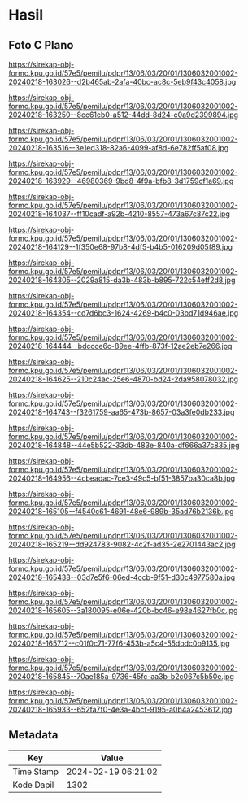 # Hasil

## Foto C Plano

https://sirekap-obj-formc.kpu.go.id/57e5/pemilu/pdpr/13/06/03/20/01/1306032001002-20240218-163026--d2b465ab-2afa-40bc-ac8c-5eb9f43c4058.jpg

https://sirekap-obj-formc.kpu.go.id/57e5/pemilu/pdpr/13/06/03/20/01/1306032001002-20240218-163250--8cc61cb0-a512-44dd-8d24-c0a9d2399894.jpg

https://sirekap-obj-formc.kpu.go.id/57e5/pemilu/pdpr/13/06/03/20/01/1306032001002-20240218-163516--3e1ed318-82a6-4099-af8d-6e782ff5af08.jpg

https://sirekap-obj-formc.kpu.go.id/57e5/pemilu/pdpr/13/06/03/20/01/1306032001002-20240218-163929--46980369-9bd8-4f9a-bfb8-3d1759cf1a69.jpg

https://sirekap-obj-formc.kpu.go.id/57e5/pemilu/pdpr/13/06/03/20/01/1306032001002-20240218-164037--ff10cadf-a92b-4210-8557-473a67c87c22.jpg

https://sirekap-obj-formc.kpu.go.id/57e5/pemilu/pdpr/13/06/03/20/01/1306032001002-20240218-164129--1f350e68-97b8-4df5-b4b5-016209d05f89.jpg

https://sirekap-obj-formc.kpu.go.id/57e5/pemilu/pdpr/13/06/03/20/01/1306032001002-20240218-164305--2029a815-da3b-483b-b895-722c54eff2d8.jpg

https://sirekap-obj-formc.kpu.go.id/57e5/pemilu/pdpr/13/06/03/20/01/1306032001002-20240218-164354--cd7d6bc3-1624-4269-b4c0-03bd71d946ae.jpg

https://sirekap-obj-formc.kpu.go.id/57e5/pemilu/pdpr/13/06/03/20/01/1306032001002-20240218-164444--bdccce6c-89ee-4ffb-873f-12ae2eb7e266.jpg

https://sirekap-obj-formc.kpu.go.id/57e5/pemilu/pdpr/13/06/03/20/01/1306032001002-20240218-164625--210c24ac-25e6-4870-bd24-2da958078032.jpg

https://sirekap-obj-formc.kpu.go.id/57e5/pemilu/pdpr/13/06/03/20/01/1306032001002-20240218-164743--f3261759-aa65-473b-8657-03a3fe0db233.jpg

https://sirekap-obj-formc.kpu.go.id/57e5/pemilu/pdpr/13/06/03/20/01/1306032001002-20240218-164848--44e5b522-33db-483e-840a-df666a37c835.jpg

https://sirekap-obj-formc.kpu.go.id/57e5/pemilu/pdpr/13/06/03/20/01/1306032001002-20240218-164956--4cbeadac-7ce3-49c5-bf51-3857ba30ca8b.jpg

https://sirekap-obj-formc.kpu.go.id/57e5/pemilu/pdpr/13/06/03/20/01/1306032001002-20240218-165105--f4540c61-4691-48e6-989b-35ad76b2136b.jpg

https://sirekap-obj-formc.kpu.go.id/57e5/pemilu/pdpr/13/06/03/20/01/1306032001002-20240218-165219--dd924783-9082-4c2f-ad35-2e2701443ac2.jpg

https://sirekap-obj-formc.kpu.go.id/57e5/pemilu/pdpr/13/06/03/20/01/1306032001002-20240218-165438--03d7e5f6-06ed-4ccb-9f51-d30c4977580a.jpg

https://sirekap-obj-formc.kpu.go.id/57e5/pemilu/pdpr/13/06/03/20/01/1306032001002-20240218-165605--3a180095-e06e-420b-bc46-e98e4627fb0c.jpg

https://sirekap-obj-formc.kpu.go.id/57e5/pemilu/pdpr/13/06/03/20/01/1306032001002-20240218-165712--c01f0c71-77f6-453b-a5c4-55dbdc0b9135.jpg

https://sirekap-obj-formc.kpu.go.id/57e5/pemilu/pdpr/13/06/03/20/01/1306032001002-20240218-165845--70ae185a-9736-45fc-aa3b-b2c067c5b50e.jpg

https://sirekap-obj-formc.kpu.go.id/57e5/pemilu/pdpr/13/06/03/20/01/1306032001002-20240218-165933--652fa7f0-4e3a-4bcf-9195-a0b4a2453612.jpg


## Metadata

| Key        | Value               |
| ---------- | ------------------- |
| Time Stamp | 2024-02-19 06:21:02 |
| Kode Dapil | 1302                |



